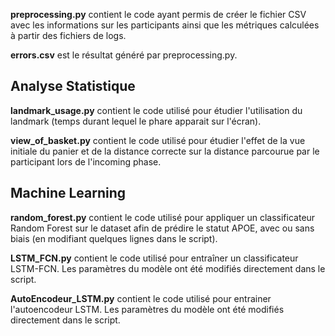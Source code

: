 **preprocessing.py** contient le code ayant permis de créer le fichier CSV avec les informations sur les participants ainsi que les métriques calculées à partir des fichiers de logs.

**errors.csv** est le résultat généré par preprocessing.py.

## Analyse Statistique ##

**landmark_usage.py** contient le code utilisé pour étudier l'utilisation du landmark (temps durant lequel le phare apparait sur l'écran). 

**view_of_basket.py** contient le code utilisé pour étudier l'effet de la vue initiale du panier et de la distance correcte sur la distance parcourue par le participant lors de l'incoming phase.


## Machine Learning ## 

**random_forest.py** contient le code utilisé pour appliquer un classificateur Random Forest sur le dataset afin de prédire le statut APOE, avec ou sans biais (en modifiant quelques lignes dans le script).

**LSTM_FCN.py** contient le code utilisé pour entraîner un classificateur LSTM-FCN. Les paramètres du modèle ont été modifiés directement dans le script.

**AutoEncodeur_LSTM.py** contient le code utilisé pour entrainer l'autoencodeur LSTM. Les paramètres du modèle ont été modifiés directement dans le script.
